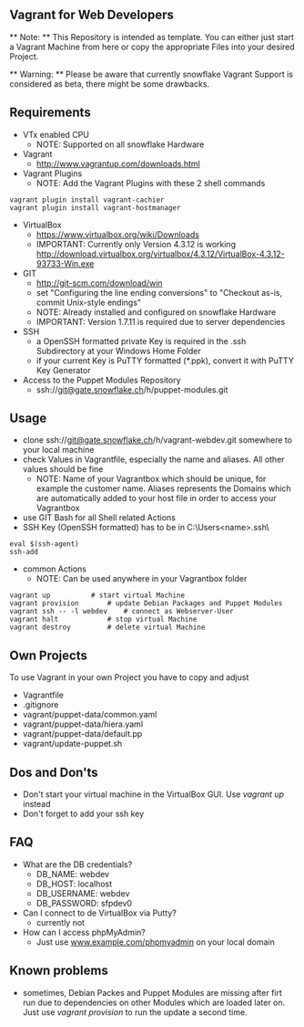 ## Vagrant for Web Developers

** Note: ** This Repository is intended as template. You can either just start a Vagrant Machine from here or copy the appropriate Files into your desired Project.

** Warning: ** Please be aware that currently snowflake Vagrant Support is considered as beta, there might be some drawbacks.

## Requirements

* VTx enabled CPU
    * NOTE: Supported on all snowflake Hardware
* Vagrant
    * http://www.vagrantup.com/downloads.html
* Vagrant Plugins
    * NOTE: Add the Vagrant Plugins with these 2 shell commands
    
```
vagrant plugin install vagrant-cachier
vagrant plugin install vagrant-hostmanager
```
* VirtualBox
    * https://www.virtualbox.org/wiki/Downloads
    * IMPORTANT: Currently only Version 4.3.12 is working http://download.virtualbox.org/virtualbox/4.3.12/VirtualBox-4.3.12-93733-Win.exe
* GIT
    * http://git-scm.com/download/win
    * set "Configuring the line ending conversions" to "Checkout as-is, commit Unix-style endings"
    * NOTE: Already installed and configured on snowflake Hardware
    * IMPORTANT: Version 1.7.11 is required due to server dependencies
* SSH
    * a OpenSSH formatted private Key is required in the .ssh Subdirectory at your Windows Home Folder
    * if your current Key is PuTTY formatted (\*.ppk), convert it with PuTTY Key Generator
* Access to the Puppet Modules Repository
    * ssh://git@gate.snowflake.ch/h/puppet-modules.git

## Usage

* clone ssh://git@gate.snowflake.ch/h/vagrant-webdev.git somewhere to your local machine
* check Values in Vagrantfile, especially the name and aliases. All other values should be fine
    * NOTE: Name of your Vagrantbox which should be unique, for example the customer name. Aliases represents the Domains which are automatically added to your host file in order to access your Vagrantbox
* use GIT Bash for all Shell related Actions
 * SSH Key (OpenSSH formatted) has to be in C:\Users\<name>\.ssh\

```
eval $(ssh-agent)
ssh-add
```
* common Actions
    * NOTE: Can be used anywhere in your Vagrantbox folder

```
vagrant up			# start virtual Machine
vagrant provision		# update Debian Packages and Puppet Modules
vagrant ssh -- -l webdev	# connect as Webserver-User
vagrant halt			# stop virtual Machine
vagrant destroy 		# delete virtual Machine
```

## Own Projects
To use Vagrant in your own Project you have to copy and adjust

* Vagrantfile
* .gitignore
* vagrant/puppet-data/common.yaml
* vagrant/puppet-data/hiera.yaml
* vagrant/puppet-data/default.pp
* vagrant/update-puppet.sh

## Dos and Don'ts
* Don't start your virtual machine in the VirtualBox GUI. Use *vagrant up* instead
* Don't forget to add your ssh key

## FAQ
* What are the DB credentials?
	* DB_NAME: webdev
    * DB_HOST: localhost
    * DB_USERNAME: webdev
    * DB_PASSWORD: sfpdev0
* Can I connect to de VirtualBox via Putty?
    * currently not
* How can I access phpMyAdmin?
    * Just use www.example.com/phpmyadmin on your local domain
	
## Known problems
* sometimes, Debian Packes and Puppet Modules are missing after firt run due to dependencies on other Modules which are loaded later on. Just use *vagrant provision* to run the update a second time. 
